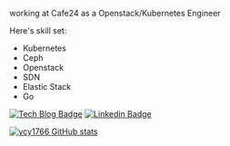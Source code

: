 working at Cafe24 as a Openstack/Kubernetes Engineer

Here's skill set:
- Kubernetes
- Ceph 
- Openstack 
- SDN
- Elastic Stack 
- Go

[![Tech Blog Badge](http://img.shields.io/badge/-Tech%20blog-black?style=flat-square&logo=github&link=https://cyuu.tistory.com/)](https://cyuu.tistory.com/) 
[![Linkedin Badge](https://img.shields.io/badge/-LinkedIn-blue?style=flat-square&logo=Linkedin&logoColor=white&link=https://www.linkedin.com/in/chanyeol-yoon-5b4363b5//)](https://www.linkedin.com/in/chanyeol-yoon-5b4363b5/) 


[![ycy1766 GitHub stats](https://github-readme-stats.vercel.app/api?username=ycy1766)](https://github.com/anuraghazra/github-readme-stats)


